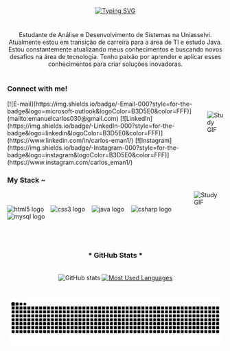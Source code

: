 
<div align="center">
  <a href="https://git.io/typing-svg">
    <img src="https://readme-typing-svg.demolab.com?font=Fira+Code&weight=600&size=22&pause=1000&color=B3D5E0&width=437&lines=Welcome+to+my+profile!" alt="Typing SVG">
  </a>
</div>

#

<p align="center">
  Estudante de Análise e Desenvolvimento de Sistemas na Uniasselvi. Atualmente estou em transição de carreira para a área de TI e estudo Java.
  Estou constantemente atualizando meus conhecimentos e buscando novos desafios na área de tecnologia. Tenho paixão por aprender e aplicar esses conhecimentos para criar soluções inovadoras.
</p>

#


<h3 align="left">Connect with me!</h3>
<div style="display: flex; align-items: center;">
  <div>
    [![E-mail](https://img.shields.io/badge/-Email-000?style=for-the-badge&logo=microsoft-outlook&logoColor=B3D5E0&color=FFF)](mailto:emanuelcarlos030@gmail.com)
    [![LinkedIn](https://img.shields.io/badge/-LinkedIn-000?style=for-the-badge&logo=linkedin&logoColor=B3D5E0&color=FFF)](https://www.linkedin.com/in/carlos-eman1/)
    [![Instagram](https://img.shields.io/badge/-Instagram-000?style=for-the-badge&logo=instagram&logoColor=B3D5E0&color=FFF)](https://www.instagram.com/carlos_eman1/)
  </div>
  <img src="./src/study.gif" alt="Study GIF" height="100px" style="margin-left: 20px;">
</div>

<h3 align="left"> My Stack ~</h3>
<div style="display: flex; align-items: center;">
  <div>
    <img src="https://cdn.jsdelivr.net/gh/devicons/devicon/icons/html5/html5-original.svg" height="25" alt="html5 logo" />
    <img width="8" />
    <img src="https://cdn.jsdelivr.net/gh/devicons/devicon/icons/css3/css3-original.svg" height="25" alt="css3 logo" />
    <img width="8" />
    <img src="https://cdn.jsdelivr.net/gh/devicons/devicon/icons/java/java-original.svg" height="25" alt="java logo" />
    <img width="8" />
    <img src="https://cdn.jsdelivr.net/gh/devicons/devicon/icons/csharp/csharp-original.svg" height="25" alt="csharp logo" />
    <img width="8" />
    <img src="https://cdn.jsdelivr.net/gh/devicons/devicon/icons/mysql/mysql-original.svg" height="25" alt="mysql logo" />
  </div>
  <img src="./src/study.gif" alt="Study GIF" height="100px" style="margin-left: 20px;">
</div>

#

 <div align="center">
  <h3>* GitHub Stats *</h3>
  <br>
  <img src="https://github-readme-stats-git-masterrstaa-rickstaa.vercel.app/api?username=Carloseman1&hide_title=true&show_icons=true&include_all_commits=false&count_private=true&line_height=25&hide=issues&bg_color=000&title_color=B3D5E0&text_color=FFF&border_radius=3&border_color=B3D5E0&icon_color=B3D5E0&theme=jolly" alt="GitHub stats">

  <a href="https://github.com/Carloseman1/github-readme-stats">
    <img src="https://github-readme-stats-git-masterrstaa-rickstaa.vercel.app/api/top-langs/?username=Carloseman1&line_height=10&card_width=290&layout=compact&hide_title=false&count_private=true&langs_count=4&show_icons=true&title_color=B3D5E0&hide=html,scss,less&bg_color=000&text_color=8B8B8B&border_radius=3&border_color=B3D5E0&count_private=true" alt="Most Used Languages">
  </a>
</div>


#


<picture align="center">
  <source media="(prefers-color-scheme: dark)" srcset="https://raw.githubusercontent.com/Carloseman1/Carloseman1/output/github-contribution-grid-snake-dark.svg">
  <source media="(prefers-color-scheme: light)" srcset="https://raw.githubusercontent.com/Carloseman1/Carloseman1/output/github-contribution-grid-snake-dark.svg">
  <img align="center" alt="github contribution grid snake animation" src="https://raw.githubusercontent.com/Carloseman1/Carloseman1/output/github-contribution-grid-snake.svg">
</picture>

